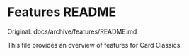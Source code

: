 # Features README

Original: docs/archive/features/README.md

This file provides an overview of features for Card Classics.
